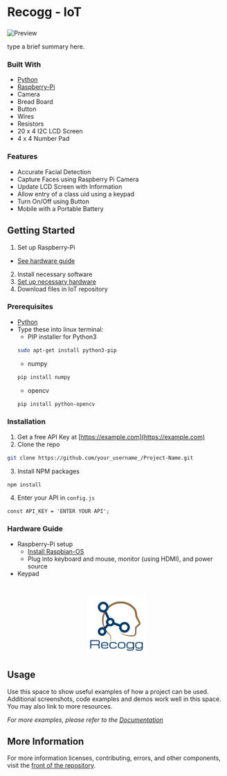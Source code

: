 # Recogg - IoT

###  ###

![Preview]()

type a brief summary here.

### Built With

* [Python](https://img.shields.io/badge/python-3.6-blue)
* [Raspberry-Pi](https://img.shields.io/badge/raspberry--pi-4-green)
* Camera
* Bread Board
* Button
* Wires
* Resistors
* 20 x 4 I2C LCD Screen
* 4 x 4 Number Pad

### Features
* Accurate Facial Detection
* Capture Faces using Raspberry Pi Camera
* Update LCD Screen with Information
* Allow entry of a class uid using a keypad
* Turn On/Off using Button
* Mobile with a Portable Battery

## Getting Started
1. Set up Raspberry-Pi
  * [See hardware guide](#hardware-guide)
2. Install necessary software
3. [Set up necessary hardware](#hardware-guide)
4. Download files in IoT repository

### Prerequisites
* [Python](https://img.shields.io/badge/python-3.6-blue)
* Type these into linux terminal: 
  * PIP installer for Python3
  ```sh
  sudo apt-get install python3-pip
  ```
  * numpy
  ```sh
  pip install numpy
  ```
  * opencv
  ```sh
  pip install python-opencv
  ```
### Installation

1. Get a free API Key at [https://example.com](https://example.com)
2. Clone the repo
```sh
git clone https://github.com/your_username_/Project-Name.git
```
3. Install NPM packages
```sh
npm install
```
4. Enter your API in `config.js`
```JS
const API_KEY = 'ENTER YOUR API';
```
<!-- HARDWARE GUIDE -->
### Hardware Guide
* Raspberry-Pi setup
  * [Install Raspbian-OS](https://www.raspberrypi.org/documentation/installation/installing-images/)
  * Plug into keyboard and mouse, monitor (using HDMI), and power source
* Keypad
<br />
<p align="center">
  <a href="https://github.com/othneildrew/Best-README-Template">
    <img src="images/logo.png" alt="Logo" width="135" height="135">
  </a>

<!-- USAGE EXAMPLES -->
## Usage


Use this space to show useful examples of how a project can be used. Additional screenshots, code examples and demos work well in this space. You may also link to more resources.

_For more examples, please refer to the [Documentation](https://example.com)_

## More Information ##

For more information licenses, contributing, errors, and other components, visit the [front of the repository](https://github.com/ashayp22/Recogg).



